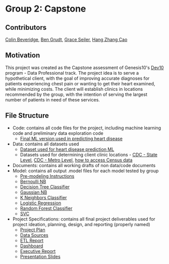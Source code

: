 # Group 2: Capstone

## Contributors
[Colin Beveridge](https://github.com/colinbeveridge), [Ben Grudt](https://github.com/GrudtB), [Grace Seiler](https://github.com/gseiler7), [Hang Zhang Cao](https://github.com/Hang1225)

## Motivation
This project was created as the Capstone assessment of Genesis10's [Dev10](https://www.genesis10.com/dev10) program - Data Professional track.
The project idea is to serve a hypothetical client, with the goal of improving accurate diagnoses for patients experiencing chest pain or 
wanting to get their heart examined, while minimizing costs. The client will establish clinics in locations recommended by the group, with 
the intention of serving the largest number of patients in need of these services. 

## File Structure
* Code: contains all code files for the project, including machine learning code and preliminary data exploration code
  * [Final ML version used in predicting heart disease](https://github.com/gseiler7/Group-2-Capstone/blob/main/Code/Heart_ML_Improve.ipynb)
* Data: contains all datasets used
  * [Dataset used for heart disease prediction ML](https://github.com/gseiler7/Group-2-Capstone/blob/main/Data/heart.csv)
  * Datasets used for determining client clinic locations - [CDC - State Level](https://github.com/gseiler7/Group-2-Capstone/blob/main/Data/CDC_RiskFactor_Data.csv), [CDC - Metro Level](https://github.com/gseiler7/Group-2-Capstone/blob/main/Data/CDC_Metro_Data.csv), [how to access Census data](https://github.com/gseiler7/Group-2-Capstone/blob/main/Project%20Specifications/RepeatableETLReport.pdf)
* Documents: contains all working drafts of non data/code documents
* Model: contains all output .model files for each model tested by group
  * [Pre-modeling Instructions](https://github.com/gseiler7/Group-2-Capstone/blob/main/Model/README.md)
  * [Bernoulli NB](https://github.com/gseiler7/Group-2-Capstone/blob/main/Model/BernoulliNB.model)
  * [Decision Tree Classifier](https://github.com/gseiler7/Group-2-Capstone/blob/main/Model/DecisionTreeClassifier.model)
  * [Gaussian NB](https://github.com/gseiler7/Group-2-Capstone/blob/main/Model/GaussianNB.model)
  * [K Neighbors Classifier](https://github.com/gseiler7/Group-2-Capstone/blob/main/Model/KNeighborsClassifier.model)
  * [Logistic Regression](https://github.com/gseiler7/Group-2-Capstone/blob/main/Model/LogisticRegression.model)
  * [Random Forest Classifier](https://github.com/gseiler7/Group-2-Capstone/blob/main/Model/RandomForestClassifier.model)
  * [SVC](https://github.com/gseiler7/Group-2-Capstone/blob/main/Model/SVC.model)
* Project Specifications: contains all final project deliverables used for project ideation, planning, design, and reporting (properly named)
  * [Project Plan](https://github.com/gseiler7/Group-2-Capstone/blob/main/Project%20Specifications/ProjectPlan.pdf)
  * [Data Sources](https://github.com/gseiler7/Group-2-Capstone/blob/main/Project%20Specifications/DataSources.pdf)
  * [ETL Report](https://github.com/gseiler7/Group-2-Capstone/blob/main/Project%20Specifications/RepeatableETLReport.pdf)
  * [Dashboard](https://github.com/gseiler7/Group-2-Capstone/blob/main/Project%20Specifications/CapstoneDashboard.pbix)
  * [Executive Report](https://github.com/gseiler7/Group-2-Capstone/blob/main/Project%20Specifications/ProjectExecutiveReport.pdf)
  * [Presentation Slides](https://github.com/gseiler7/Group-2-Capstone/blob/main/Project%20Specifications/CapstonePresentationSlides.pdf)

